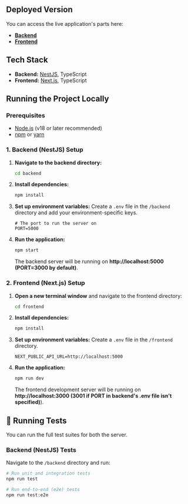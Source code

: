 ## Deployed Version

You can access the live application's parts here:

- **[Backend](https://todo-app-2-1qr7.onrender.com)**
- **[Frontend](https://justmrargus.github.io/todo-app-2/)**

## Tech Stack

- **Backend:** [NestJS](https://nestjs.com/), TypeScript
- **Frontend:** [Next.js](https://nextjs.org/), TypeScript

## Running the Project Locally

### Prerequisites

- [Node.js](https://nodejs.org/) (v18 or later recommended)
- [npm](https://www.npmjs.com/) or [yarn](https://yarnpkg.com/)

### 1. Backend (NestJS) Setup

1.  **Navigate to the backend directory:**

    ```bash
    cd backend
    ```

2.  **Install dependencies:**

    ```bash
    npm install
    ```

3.  **Set up environment variables:**
    Create a `.env` file in the `/backend` directory and add your environment-specific keys.

    ```.env
    # The port to run the server on
    PORT=5000
    ```

4.  **Run the application:**
    ```bash
    npm start
    ```
    The backend server will be running on **http://localhost:5000 (PORT=3000 by default)**.

### 2. Frontend (Next.js) Setup

1.  **Open a new terminal window** and navigate to the frontend directory:

    ```bash
    cd frontend
    ```

2.  **Install dependencies:**

    ```bash
    npm install
    ```

3.  **Set up environment variables:**
    Create a `.env` file in the `/frontend` directory.

    ```.env
    NEXT_PUBLIC_API_URL=http://localhost:5000
    ```

4.  **Run the application:**
    ```bash
    npm run dev
    ```
    The frontend development server will be running on **http://localhost:3000 (3001 if PORT in backend's .env file isn't specified)**).

## 🧪 Running Tests

You can run the full test suites for both the server.

### Backend (NestJS) Tests

Navigate to the `/backend` directory and run:

```bash
# Run unit and integration tests
npm run test

# Run end-to-end (e2e) tests
npm run test:e2e

```
